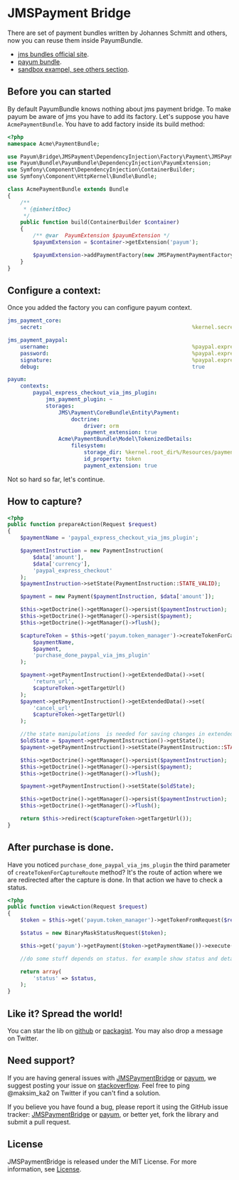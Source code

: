 JMSPayment Bridge
=================

There are set of payment bundles written by Johannes Schmitt and others, now you can reuse them inside PayumBundle. 

* [jms bundles official site](http://jmsyst.com/bundles/JMSPaymentCoreBundle).
* [payum bundle](https://github.com/Payum/PayumBundle).
* [sandbox exampel, see others section](https://github.com/Payum/PayumBundleSandbox).

## Before you can started

By default PayumBundle knows nothing about jms payment bridge.
To make payum be aware of jms you have to add its factory.
Let's suppose you have `AcmePaymentBundle`.
You have to add factory inside its build method:

```php
<?php
namespace Acme\PaymentBundle;

use Payum\Bridge\JMSPayment\DependencyInjection\Factory\Payment\JMSPaymentPaymentFactory;
use Payum\Bundle\PayumBundle\DependencyInjection\PayumExtension;
use Symfony\Component\DependencyInjection\ContainerBuilder;
use Symfony\Component\HttpKernel\Bundle\Bundle;

class AcmePaymentBundle extends Bundle
{
    /**
     * {@inheritDoc}
     */
    public function build(ContainerBuilder $container)
    {
        /** @var  PayumExtension $payumExtension */
        $payumExtension = $container->getExtension('payum');

        $payumExtension->addPaymentFactory(new JMSPaymentPaymentFactory);
    }
}

```

## Configure a context:

Once you added the factory you can configure payum context.

```yml
jms_payment_core:
    secret:                                               %kernel.secret%

jms_payment_paypal:
    username:                                             %paypal.express_checkout.username%
    password:                                             %paypal.express_checkout.password%
    signature:                                            %paypal.express_checkout.signature%
    debug:                                                true

payum:
    contexts:
        paypal_express_checkout_via_jms_plugin:
            jms_payment_plugin: ~
            storages:
                JMS\Payment\CoreBundle\Entity\Payment:
                    doctrine:
                        driver: orm
                        payment_extension: true
                Acme\PaymentBundle\Model\TokenizedDetails:
                    filesystem:
                        storage_dir: %kernel.root_dir%/Resources/payments
                        id_property: token
                        payment_extension: true
```

Not so hard so far, let's continue.

## How to capture?

```php
<?php
public function prepareAction(Request $request)
{
    $paymentName = 'paypal_express_checkout_via_jms_plugin';

    $paymentInstruction = new PaymentInstruction(
        $data['amount'],
        $data['currency'],
        'paypal_express_checkout'
    );
    $paymentInstruction->setState(PaymentInstruction::STATE_VALID);

    $payment = new Payment($paymentInstruction, $data['amount']);

    $this->getDoctrine()->getManager()->persist($paymentInstruction);
    $this->getDoctrine()->getManager()->persist($payment);
    $this->getDoctrine()->getManager()->flush();

    $captureToken = $this->get('payum.token_manager')->createTokenForCaptureRoute(
        $paymentName,
        $payment,
        'purchase_done_paypal_via_jms_plugin'
    );

    $payment->getPaymentInstruction()->getExtendedData()->set(
        'return_url',
        $captureToken->getTargetUrl()
    );
    $payment->getPaymentInstruction()->getExtendedData()->set(
        'cancel_url',
        $captureToken->getTargetUrl()
    );

    //the state manipulations  is needed for saving changes in extended data.
    $oldState = $payment->getPaymentInstruction()->getState();
    $payment->getPaymentInstruction()->setState(PaymentInstruction::STATE_INVALID);

    $this->getDoctrine()->getManager()->persist($paymentInstruction);
    $this->getDoctrine()->getManager()->persist($payment);
    $this->getDoctrine()->getManager()->flush();

    $payment->getPaymentInstruction()->setState($oldState);

    $this->getDoctrine()->getManager()->persist($paymentInstruction);
    $this->getDoctrine()->getManager()->flush();

    return $this->redirect($captureToken->getTargetUrl());
}
```

## After purchase is done.

Have you noticed `purchase_done_paypal_via_jms_plugin`  the third parameter of `createTokenForCaptureRoute` method?
It's the route of action where we are redirected after the capture is done. In that action we have to check a status.

```php
<?php
public function viewAction(Request $request)
{
    $token = $this->get('payum.token_manager')->getTokenFromRequest($request);

    $status = new BinaryMaskStatusRequest($token);

    $this->get('payum')->getPayment($token->getPaymentName())->execute($status);

    //do some stuff depends on status. for example show status and details

    return array(
        'status' => $status,
    );
}
```

## Like it? Spread the world!

You can star the lib on [github](https://github.com/Payum/JMSPaymentBridge) or [packagist](https://packagist.org/packages/Payum/JMSPaymentBridge). You may also drop a message on Twitter.

## Need support?

If you are having general issues with [JMSPaymentBridge](https://github.com/Payum/JMSPaymentBridge) or [payum](https://github.com/Payum/Payum), we suggest posting your issue on [stackoverflow](http://stackoverflow.com/). Feel free to ping @maksim_ka2 on Twitter if you can't find a solution.

If you believe you have found a bug, please report it using the GitHub issue tracker: [JMSPaymentBridge](https://github.com/Payum/JMSPaymentBridge/issues) or [payum](https://github.com/Payum/Payum/issues), or better yet, fork the library and submit a pull request.

## License

JMSPaymentBridge is released under the MIT License. For more information, see [License](LICENSE).
